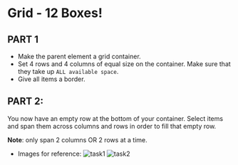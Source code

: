 # Grid - 12 Boxes!

## PART 1

- Make the parent element a grid container.
- Set 4 rows and 4 columns of equal size on the container. Make sure that they take up `ALL available space`.
-  Give all items a border.

## PART 2:

You now have an empty row at the bottom of your container. Select items and span them across columns and rows in order to fill that empty row.

**Note**: only span 2 columns OR 2 rows at a time.

*   Images for reference:
    ![task1](/images/task1.png)
    ![task2](/images/example_task2.png)


